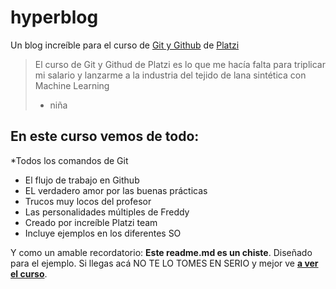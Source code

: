 # hyperblog
Un blog increíble para el curso de [Git y Github](https://platzi.com/clases/git-github/ "Git y Github") de [Platzi](https://platzi.com "Platzi")
> El curso de Git y Githud de Platzi es lo que me hacía falta para triplicar mi salario y lanzarme a la industria del tejido de lana sintética con Machine Learning
> - niña

## En este curso vemos de todo:
*Todos los comandos de Git
* El flujo de trabajo en Github
* EL verdadero amor por las buenas prácticas
* Trucos muy locos del profesor
* Las personalidades múltiples de Freddy
* Creado por increíble Platzi team
* Incluye ejemplos en los diferentes SO

Y como un amable recordatorio: **Este readme.md es un chiste**. Diseñado para el ejemplo. Si llegas acá NO TE LO TOMES EN SERIO y mejor ve [**a ver el curso**](https://platzi.com/clases/git-github/ "a ver el curso").